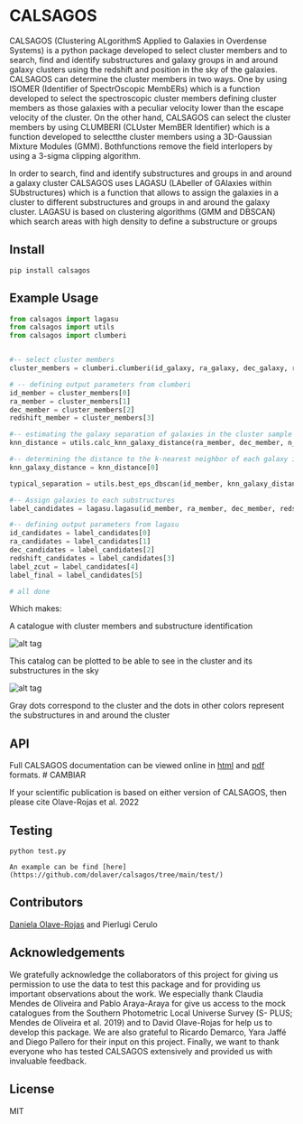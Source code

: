 # CALSAGOS

CALSAGOS (Clustering ALgorithmS Applied to Galaxies in Overdense Systems) is a python package developed to select cluster members and to search, find and identify substructures and galaxy groups in  and around galaxy clusters using the redshift and position in the sky of the galaxies. CALSAGOS can determine the cluster members in two ways. One by using ISOMER (Identifier of SpectrOscopic MembERs) which is a function developed to select the spectroscopic cluster members defining cluster members as those galaxies with a peculiar velocity lower than the escape velocity of the cluster. On the other hand, CALSAGOS can select the cluster members by using CLUMBERI (CLUster MemBER Identifier) which is a function developed to selectthe cluster members using a 3D-Gaussian Mixture Modules (GMM). Bothfunctions remove the field interlopers by using a 3-sigma clipping algorithm.

In order to search, find and identify substructures and groups in and around a galaxy cluster CALSAGOS uses LAGASU (LAbeller of GAlaxies within SUbstructures) which is a function that allows to assign the galaxies in a cluster to different substructures and groups in and around the galaxy cluster. LAGASU is based on clustering algorithms (GMM and DBSCAN) which search areas with high density to define a substructure or groups

## Install

```
pip install calsagos
```

## Example Usage

```py
from calsagos import lagasu
from calsagos import utils
from calsagos import clumberi


#-- select cluster members
cluster_members = clumberi.clumberi(id_galaxy, ra_galaxy, dec_galaxy, redshift_galaxy, cluster_initial_redshift, ra_cluster, dec_cluster, range_cuts)

# -- defining output parameters from clumberi
id_member = cluster_members[0]
ra_member = cluster_members[1]
dec_member = cluster_members[2]
redshift_member = cluster_members[3]

#-- estimating the galaxy separation of galaxies in the cluster sample to be used as input in lagasu
knn_distance = utils.calc_knn_galaxy_distance(ra_member, dec_member, n_galaxies)

#-- determining the distance to the k-nearest neighbor of each galaxy in the cluster
knn_galaxy_distance = knn_distance[0]

typical_separation = utils.best_eps_dbscan(id_member, knn_galaxy_distance)

#-- Assign galaxies to each substructures
label_candidates = lagasu.lagasu(id_member, ra_member, dec_member, redshift_member, range_cuts, typical_separation, n_galaxies)

#-- defining output parameters from lagasu
id_candidates = label_candidates[0]
ra_candidates = label_candidates[1]
dec_candidates = label_candidates[2]
redshift_candidates = label_candidates[3]
label_zcut = label_candidates[4]
label_final = label_candidates[5]    

# all done

```

Which makes:

A catalogue with cluster members and substructure identification

![alt tag](https://i.ibb.co/j8dRSjr/output-catalogue-CALSAGOS.png)

This catalog can be plotted to be able to see in the cluster and its substructures in the sky

![alt tag](https://i.ibb.co/VS5GCNk/output-CALSAGOS.png)

Gray dots correspond to the cluster and the dots in other colors represent the substructures in and around the cluster

## API

Full CALSAGOS documentation can be viewed online in [html](http://www.baryons.org/ezgal/manual/) and [pdf](http://www.baryons.org/ezgal/manual.pdf) formats. # CAMBIAR

If your scientific publication is based on either version of CALSAGOS, then please cite Olave-Rojas et al. 2022

## Testing

```
python test.py

An example can be find [here](https://github.com/dolaver/calsagos/tree/main/test/)
```

## Contributors

[Daniela Olave-Rojas](https://github.com/dolaver/) and Pierlugi Cerulo

## Acknowledgements

We gratefully acknowledge the collaborators of this project for giving us permission to use the data to test this package and for providing us important observations about the work. We especially thank Claudia Mendes de Oliveira and Pablo Araya-Araya for give us access to the mock catalogues from the Southern Photometric Local Universe Survey (S- PLUS; Mendes de Oliveira et al. 2019) and to David Olave-Rojas for help us to develop this package. We are also grateful to Ricardo Demarco, Yara Jaffé and Diego Pallero for their input on this project. Finally, we want to thank everyone who has tested CALSAGOS extensively and provided us with invaluable feedback.


## License

MIT 
